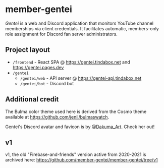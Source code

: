 # member-gentei

_Gentei_ is a web and Discord application that monitors YouTube channel memberships via client credentials. It facilitates automatic, members-only role assignment for Discord fan server administrators.

## Project layout

- `/frontend` - React SPA @ https://gentei.tindabox.net and https://gentei.pages.dev
- `/gentei`
  - `/gentei/web` - API server @ https://gentei-api.tindabox.net
  - `/gentei/bot` - Discord bot

## Additional credit

The Bulma color theme used here is derived from the Cosmo theme available at https://github.com/jenil/bulmaswatch.

Gentei's Discord avatar and favicon is by [@Dakuma_Art](https://twitter.com/Dakuma_Art). Check her out!

## v1

v1, the old "Firebase-and-friends" version active from 2020-2021 is archived here: https://github.com/member-gentei/member-gentei/tree/v1
